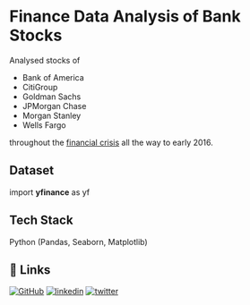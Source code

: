 
# Finance Data Analysis of Bank Stocks

Analysed stocks of 


*  Bank of America
* CitiGroup
* Goldman Sachs
* JPMorgan Chase
* Morgan Stanley
* Wells Fargo


 throughout the [financial crisis](https://en.wikipedia.org/wiki/Financial_crisis_of_2007%E2%80%9308) all the way to early 2016.

## Dataset
import **yfinance** as yf

## Tech Stack

Python (Pandas, Seaborn, Matplotlib)




## 🔗 Links
[![GitHub](https://img.shields.io/badge/my_portfolio-000?style=for-the-badge&logo=ko-fi&logoColor=white)](https://github.com/SiddheshDaphane)
[![linkedin](https://img.shields.io/badge/linkedin-0A66C2?style=for-the-badge&logo=linkedin&logoColor=white)](www.linkedin.com/in/siddhesh-daphane)
[![twitter](https://img.shields.io/badge/twitter-1DA1F2?style=for-the-badge&logo=twitter&logoColor=white)](https://twitter.com/Siddhesh_Daph)

